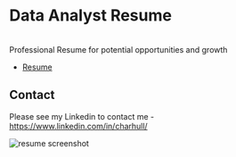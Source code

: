 # Data Analyst Resume
<br>Professional Resume for potential opportunities and growth 
- [Resume](https://github.com/hullchar/DataAnalystResume/blob/main/Charlotte%20Hull%20_%20Data%20Analyst%20Resume%20_%20Github%2011.7.23%20v2.docx.pdf)

## Contact
Please see my Linkedin to contact me - https://www.linkedin.com/in/charhull/

![resume screenshot](https://github.com/hullchar/DataAnalystResume/assets/85037684/2d6aa498-330d-4102-b415-50f3dc37ac8b)
